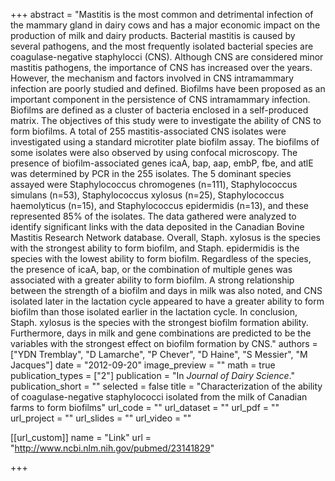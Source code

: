 +++
abstract = "Mastitis is the most common and detrimental infection of the mammary gland in dairy cows and has a major economic impact on the production of milk and dairy products. Bacterial mastitis is caused by several pathogens, and the most frequently isolated bacterial species are coagulase-negative staphylocci (CNS). Although CNS are considered minor mastitis pathogens, the importance of CNS has increased over the years. However, the mechanism and factors involved in CNS intramammary infection are poorly studied and defined. Biofilms have been proposed as an important component in the persistence of CNS intramammary infection. Biofilms are defined as a cluster of bacteria enclosed in a self-produced matrix. The objectives of this study were to investigate the ability of CNS to form biofilms. A total of 255 mastitis-associated CNS isolates were investigated using a standard microtiter plate biofilm assay. The biofilms of some isolates were also observed by using confocal microscopy. The presence of biofilm-associated genes icaA, bap, aap, embP, fbe, and atlE was determined by PCR in the 255 isolates. The 5 dominant species assayed were Staphylococcus chromogenes (n=111), Staphylococcus simulans (n=53), Staphylococcus xylosus (n=25), Staphylococcus haemolyticus (n=15), and Staphylococcus epidermidis (n=13), and these represented 85% of the isolates. The data gathered were analyzed to identify significant links with the data deposited in the Canadian Bovine Mastitis Research Network database. Overall, Staph. xylosus is the species with the strongest ability to form biofilm, and Staph. epidermidis is the species with the lowest ability to form biofilm. Regardless of the species, the presence of icaA, bap, or the combination of multiple genes was associated with a greater ability to form biofilm. A strong relationship between the strength of a biofilm and days in milk was also noted, and CNS isolated later in the lactation cycle appeared to have a greater ability to form biofilm than those isolated earlier in the lactation cycle. In conclusion, Staph. xylosus is the species with the strongest biofilm formation ability. Furthermore, days in milk and gene combinations are predicted to be the variables with the strongest effect on biofilm formation by CNS."
authors = ["YDN Tremblay", "D Lamarche", "P Chever", "D Haine", "S Messier", "M Jacques"]
date = "2012-09-20"
image_preview = ""
math = true
publication_types = ["2"]
publication = "In *Journal of Dairy Science*."
publication_short = ""
selected = false
title = "Characterization of the ability of coagulase-negative staphylococci isolated from the milk of Canadian farms to form biofilms"
url_code = ""
url_dataset = ""
url_pdf = ""
url_project = ""
url_slides = ""
url_video = ""

[[url_custom]]
name = "Link"
url = "http://www.ncbi.nlm.nih.gov/pubmed/23141829"

+++

